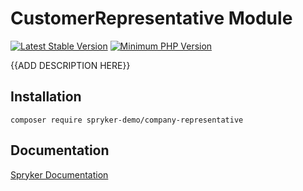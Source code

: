 # CustomerRepresentative Module
[![Latest Stable Version](https://poser.pugx.org/spryker-demo/company-representative/v/stable.svg)](https://packagist.org/packages/spryker-demo/company-representative)
[![Minimum PHP Version](https://img.shields.io/badge/php-%3E%3D%207.4-8892BF.svg)](https://php.net/)

{{ADD DESCRIPTION HERE}}

## Installation

```
composer require spryker-demo/company-representative
```

## Documentation

[Spryker Documentation](https://academy.spryker.com/developing_with_spryker/module_guide/modules.html)
